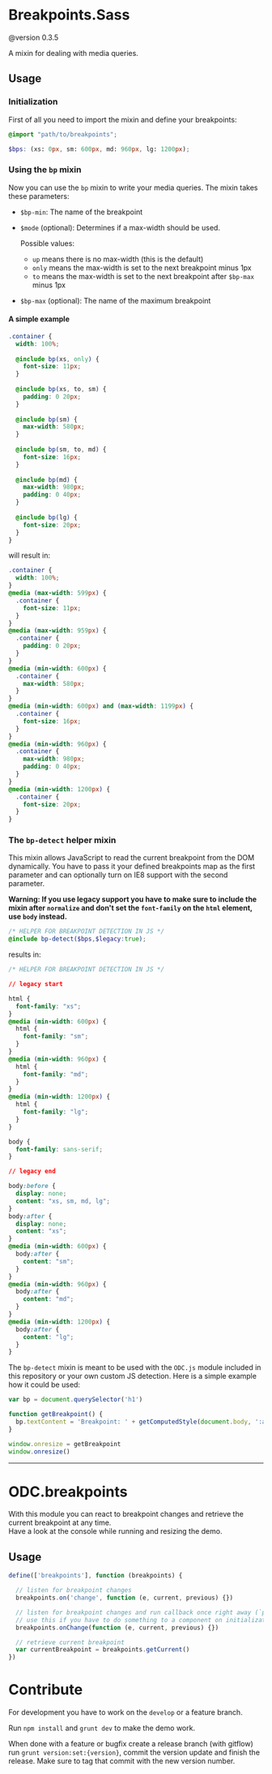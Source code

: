 # Breakpoints.Sass

@version 0.3.5

A mixin for dealing with media queries.

## Usage

### Initialization

First of all you need to import the mixin and define your breakpoints:

```scss
@import "path/to/breakpoints";

$bps: (xs: 0px, sm: 600px, md: 960px, lg: 1200px);
```
    
### Using the `bp` mixin

Now you can use the `bp` mixin to write your media queries. The mixin takes these parameters:

* `$bp-min`: The name of the breakpoint
* `$mode` (optional): Determines if a max-width should be used.

    Possible values:  
    - `up` means there is no max-width (this is the default)  
    - `only` means the max-width is set to the next breakpoint minus 1px
    - `to` means the max-width is set to the next breakpoint after `$bp-max` minus 1px
* `$bp-max` (optional): The name of the maximum breakpoint

#### A simple example

```scss
.container {
  width: 100%;
  
  @include bp(xs, only) {
    font-size: 11px;
  }
  
  @include bp(xs, to, sm) {
    padding: 0 20px;
  }
  
  @include bp(sm) {
    max-width: 580px;
  }
  
  @include bp(sm, to, md) {
    font-size: 16px;
  }
  
  @include bp(md) {
    max-width: 980px;
    padding: 0 40px;
  }
  
  @include bp(lg) {
    font-size: 20px;
  }
}
```

will result in:

```css
.container {
  width: 100%;
}
@media (max-width: 599px) {
  .container {
    font-size: 11px;
  }
}
@media (max-width: 959px) {
  .container {
    padding: 0 20px;
  }
}
@media (min-width: 600px) {
  .container {
    max-width: 580px;
  }
}
@media (min-width: 600px) and (max-width: 1199px) {
  .container {
    font-size: 16px;
  }
}
@media (min-width: 960px) {
  .container {
    max-width: 980px;
    padding: 0 40px;
  }
}
@media (min-width: 1200px) {
  .container {
    font-size: 20px;
  }
}
```
    
### The `bp-detect` helper mixin

This mixin allows JavaScript to read the current breakpoint from the DOM dynamically.
You have to pass it your defined breakpoints map as the first parameter and can optionally turn on IE8 support with the second parameter.

__Warning: If you use legacy support you have to make sure to include the mixin after `normalize` and don't set the `font-family` on the `html` element, use `body` instead.__

```scss
/* HELPER FOR BREAKPOINT DETECTION IN JS */
@include bp-detect($bps,$legacy:true);
```

results in:

```css
/* HELPER FOR BREAKPOINT DETECTION IN JS */

// legacy start

html {
  font-family: "xs";
}
@media (min-width: 600px) {
  html {
    font-family: "sm";
  }
}
@media (min-width: 960px) {
  html {
    font-family: "md";
  }
}
@media (min-width: 1200px) {
  html {
    font-family: "lg";
  }
}

body {
  font-family: sans-serif;
}

// legacy end

body:before {
  display: none;
  content: "xs, sm, md, lg";
}
body:after {
  display: none;
  content: "xs";
}
@media (min-width: 600px) {
  body:after {
    content: "sm";
  }
}
@media (min-width: 960px) {
  body:after {
    content: "md";
  }
}
@media (min-width: 1200px) {
  body:after {
    content: "lg";
  }
}
```
    
The `bp-detect` mixin is meant to be used with the `ODC.js` module included in this repository or your own custom JS detection. Here is a simple example how it could be used:

```js
var bp = document.querySelector('h1')

function getBreakpoint() {
  bp.textContent = 'Breakpoint: ' + getComputedStyle(document.body, ':after').content
}

window.onresize = getBreakpoint
window.onresize()
```

-----

# ODC.breakpoints

With this module you can react to breakpoint changes and retrieve the current breakpoint at any time.  
Have a look at the console while running and resizing the demo.

## Usage

```js
define(['breakpoints'], function (breakpoints) {

  // listen for breakpoint changes
  breakpoints.on('change', function (e, current, previous) {})

  // listen for breakpoint changes and run callback once right away (`previous` will be `null`)
  // use this if you have to do something to a component on initialization and breakpoint change
  breakpoints.onChange(function (e, current, previous) {})

  // retrieve current breakpoint
  var currentBreakpoint = breakpoints.getCurrent()
})
```

# Contribute

For development you have to work on the `develop` or a feature branch.

Run `npm install` and `grunt dev` to make the demo work.

When done with a feature or bugfix create a release branch (with gitflow) run `grunt version:set:{version}`, commit the version update and finish the release. Make sure to tag that commit with the new version number.
